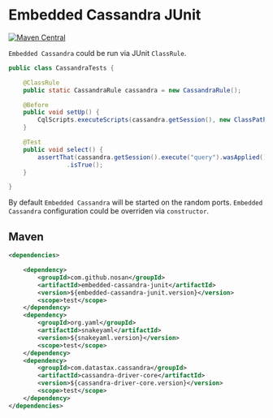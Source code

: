 # Embedded Cassandra JUnit
[![Maven Central](https://img.shields.io/maven-central/v/com.github.nosan/embedded-cassandra.svg)](https://maven-badges.herokuapp.com/maven-central/com.github.nosan/embedded-cassandra-junit)


`Embedded Cassandra` could be run via JUnit `ClassRule`. 

```java
public class CassandraTests {

	@ClassRule
	public static CassandraRule cassandra = new CassandraRule();

	@Before
	public void setUp() {
		CqlScripts.executeScripts(cassandra.getSession(), new ClassPathCqlResource("init.cql"));
	}

	@Test
	public void select() {
		assertThat(cassandra.getSession().execute("query").wasApplied())
				.isTrue();
	}

}
```

By default `Embedded Cassandra` will be started on the random ports.
`Embedded Cassandra` configuration could be overriden via `constructor`.



## Maven

```xml
<dependencies>

    <dependency>
        <groupId>com.github.nosan</groupId>
        <artifactId>embedded-cassandra-junit</artifactId>
        <version>${embedded-cassandra-junit.version}</version>
        <scope>test</scope>
    </dependency>
    <dependency>
        <groupId>org.yaml</groupId>
        <artifactId>snakeyaml</artifactId>
        <version>${snakeyaml.version}</version>
        <scope>test</scope>
    </dependency>
    <dependency>
        <groupId>com.datastax.cassandra</groupId>
        <artifactId>cassandra-driver-core</artifactId>
        <version>${cassandra-driver-core.version}</version>
        <scope>test</scope>
    </dependency>    
</dependencies>
```






